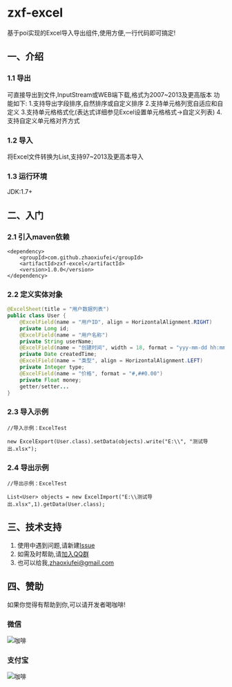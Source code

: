 # zxf-excel
基于poi实现的Excel导入导出组件,使用方便,一行代码即可搞定!

## 一、介绍
### 1.1 导出
 可直接导出到文件,InputStream或WEB端下载,格式为2007~2013及更高版本
 功能如下:
 1.支持导出字段排序,自然排序或自定义排序
 2.支持单元格列宽自适应和自定义
 3.支持单元格格式化(表达式详细参见Excel设置单元格格式->自定义列表)
 4.支持自定义单元格对齐方式
### 1.2 导入
 将Excel文件转换为List<E>,支持97~2013及更高本导入
 
### 1.3 运行环境
 JDK:1.7+
 
## 二、入门

### 2.1 引入maven依赖

```
<dependency>
    <groupId>com.github.zhaoxiufei</groupId>
    <artifactId>zxf-excel</artifactId>
    <version>1.0.0</version>
</dependency>
```

### 2.2 定义实体对象
```java
@ExcelSheet(title = "用户数据列表")
public class User {
    @ExcelField(name = "用户ID", align = HorizontalAlignment.RIGHT)
    private Long id;
    @ExcelField(name = "用户名称")
    private String userName;
    @ExcelField(name = "创建时间", width = 18, format = "yyy-mm-dd hh:mm:ss")
    private Date createdTime;
    @ExcelField(name = "类型", align = HorizontalAlignment.LEFT)
    private Integer type;
    @ExcelField(name = "价格", format = "#,##0.00")
    private Float money;
    getter/setter...
}
```

### 2.3 导入示例

```
//导入示例：ExcelTest

new ExcelExport(User.class).setData(objects).write("E:\\", "测试导出.xlsx");
```

### 2.4 导出示例

```
//导出示例：ExcelTest

List<User> objects = new ExcelImport("E:\\测试导出.xlsx",1).getData(User.class);
```
## 三、技术支持
 1. 使用中遇到问题,请新建[Issue](https://github.com/zhaoxiufei/zxf-excel/issues/)
 2. 如需及时帮助,请[加入QQ群](https://shang.qq.com/wpa/qunwpa?idkey=487f8cff0d1f4bce4e44c6a7626dc807cc9a1508889469778678fcd999ebf6d2)
 3. 也可以给我,zhaoxiufei@gmail.com
 
## 四、赞助
 如果你觉得有帮助到你,可以请开发者喝咖啡!<br/>
 
### 微信

![咖啡](https://github.com/zhaoxiufei/zxf-excel/blob/master/images/wx.png)
 
### 支付宝

![咖啡](https://github.com/zhaoxiufei/zxf-excel/blob/master/images/alipay.png)
